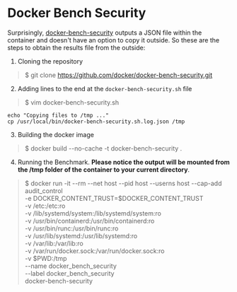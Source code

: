 # Docker Bench Security

Surprisingly, [docker-bench-security](https://github.com/docker/docker-bench-security.git) outputs a JSON file within the container and doesn't have an option to copy it outside. So these are the steps to obtain the results file from the outside:

1. Cloning the repository

> $ git clone https://github.com/docker/docker-bench-security.git

2. Adding lines to the end at the `docker-bench-security.sh` file

> $ vim docker-bench-security.sh

```console
echo "Copying files to /tmp ..."
cp /usr/local/bin/docker-bench-security.sh.log.json /tmp
```

3. Building the docker image

> $ docker build --no-cache -t docker-bench-security .

4. Running the Benchmark. **Please notice the output will be mounted from the /tmp folder of the container to your current directory**.

> $ docker run -it --rm --net host --pid host --userns host --cap-add audit_control \
-e DOCKER_CONTENT_TRUST=$DOCKER_CONTENT_TRUST \
-v /etc:/etc:ro \
-v /lib/systemd/system:/lib/systemd/system:ro \
-v /usr/bin/containerd:/usr/bin/containerd:ro \
-v /usr/bin/runc:/usr/bin/runc:ro \
-v /usr/lib/systemd:/usr/lib/systemd:ro \
-v /var/lib:/var/lib:ro \
-v /var/run/docker.sock:/var/run/docker.sock:ro \
-v $PWD:/tmp \
--name docker_bench_security \
--label docker_bench_security \
docker-bench-security